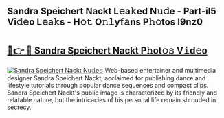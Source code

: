 ## Sandra Speichert Nackt L𝚎a𝚔ed N𝚞𝚍e - Part-iI5 Vi𝚍𝚎o L𝚎a𝚔s - H𝚘𝚝 O𝚗𝚕yf𝚊ns P𝚑𝚘tos I9nz0

# <h2><a href="http://kf9ci2.oniu.top/?m=Sandra+Speichert+Nackt">🔗👉 🔴 Sandra Speichert Nackt P𝚑ot𝚘𝚜 V𝚒d𝚎o</a></h2>

[![Sandra Speichert Nackt Nu𝚍e𝚜](https://i.imgur.com/0qMVB7G.gif)](http://kf9ci2.oniu.top/?m=Sandra+Speichert+Nackt)
Web-based entertainer and multimedia designer Sandra Speichert Nackt, acclaimed for publishing dance and lifestyle tutorials through popular dance sequences and compact clips. Sandra Speichert Nackt's public image is characterized by its friendly and relatable nature, but the intricacies of his personal life remain shrouded in secrecy.  
